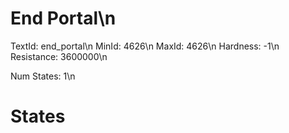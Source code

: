# End Portal\n
TextId: end_portal\n
MinId: 4626\n
MaxId: 4626\n
Hardness: -1\n
Resistance: 3600000\n

Num States: 1\n
# States
```

```
